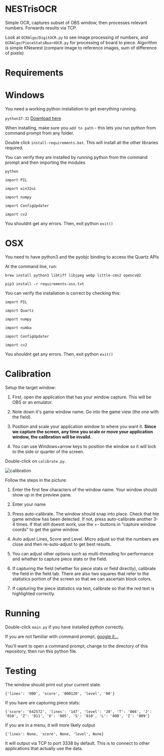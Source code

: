 NESTrisOCR
===
Simple OCR, captures subset of OBS window, then processes relevant numbers.
Forwards results via TCP.

Look at `OCRAlgo/DigitOCR.py` to see image processing of numbers, and `OCRAlgo/PieceStatsBoardOCR.py` for processing of board to piece.
Algorithm is simple KNearest (compare image to reference images, sum of difference of pixels)


Requirements
===

Windows
=====
You need a working python installation to get everything running.

`python37-32` [Download here](https://www.python.org/downloads/release/python-372/)

When installing, make sure you `add to path` - this lets you run python from command prompt from any folder.

Double click `install-requirements.bat`. This will install all the other libraries required.

You can verify they are installed by running python from the command prompt and then importing the modules

`python`

`import PIL` 

`import win32ui`

`import numpy`

`import ConfigUpdater`

`import cv2`


You shouldnt get any errors. Then, exit python
`exit()`


OSX
=====

You need to have python3 and the pyobjc binding to access the Quartz APIs

At the command line, run:

`brew install python3 libtiff libjpeg webp little-cms2 opencv@2`

`pip3 install -r requirements-osx.txt`

You can verify the installation is correct by checking this:

`import PIL`

`import Quartz`

`import numpy`

`import numba`

`import ConfigUpdater`

`import cv2`


You shouldnt get any errors. Then, exit python
`exit()`


Calibration
===

Setup the target window:

1) First, open the application that has your window capture. This will be OBS or an emulator.

2) Note down it's game window name. Go into the game view (the one with the field).

3) Position and scale your application window to where you want it. **Since we capture the screen, any time you scale or move your application window, the calibration will be invalid**. 

4) You can use Windows+arrow keys to position the window so it will lock to the side or quarter of the screen.

Double-click on `calibrate.py`.

![calibration](https://github.com/alex-ong/NESTrisOCR/blob/master/assets/doc/example-calibration.png)

Follow the steps in the picture:

1) Enter the first few characters of the window name. Your window should show up in the preview pane.

2) Enter your name 

3) Press auto-calibrate. The window should snap into place. Check that hte game window has been detected. If not, press auto-calibrate another 3-4 times. If that still doesnt work,
   use the +- buttons in "capture window coords" to get the game window.

4) Auto adjust Lines, Score and Level. Micro adjust so that the numbers are close and then re-auto-adjust to get best results.

5) You can adjust other options such as multi-threading for performance and whether to capture piece stats or the field.

6) If capturing the field (whether for piece stats or field directly), calibrate the field in the field tab. There are also
   two squares that refer to the statistics portion of the screen so that we can ascertain block colors.

7) If capturing the piece statistics via text, calibrate so that the red text is highlighted correctly.

Running
===
Double-click `main.py` if you have installed python correctly.

If you are not familiar with command prompt, [google it...](https://www.google.com/search?q=how+to+change+directory+in+command+prompt)

You'll want to open a command prompt, change to the directory of this repository, then run this python file.


Testing
===
The window should print out your current state.

`{'lines': '000', 'score', '000120', 'level', '00'}`

If you have are capturing piece stats:

`{'score': '642572', 'lines': '147', 'level': '20', 'T': '004', 'J': '010', 'Z': '011', 'O': '005', 'S': '010', 'L': '008', 'I': '009'}`

If you are in a menu, it will more likely output

`{'lines': None, 'score', None, 'level', None}`

It will output via TCP to port 3338 by default. This is to connect to other applications that actually use the data.
